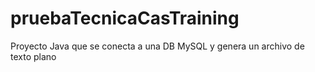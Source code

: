 # pruebaTecnicaCasTraining
Proyecto Java que se conecta a una DB MySQL y genera un archivo de texto plano
